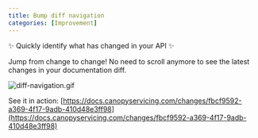 ```yaml
---
title: Bump diff navigation
categories: [Improvement]
---
```


✨  Quickly identify what has changed in your API ✨ 

Jump from change to change! No need to scroll anymore to see the latest changes in your documentation diff.

![diff-navigation.gif](/images/updates/diff-navigation.gif)

See it in action: [https://docs.canopyservicing.com/changes/fbcf9592-a369-4f17-9adb-410d48e3ff98](https://docs.canopyservicing.com/changes/fbcf9592-a369-4f17-9adb-410d48e3ff98)
